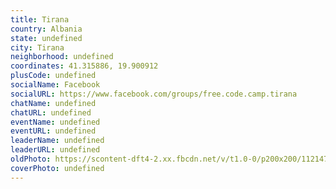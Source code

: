 ```yaml
---
title: Tirana
country: Albania
state: undefined
city: Tirana
neighborhood: undefined
coordinates: 41.315886, 19.900912
plusCode: undefined
socialName: Facebook
socialURL: https://www.facebook.com/groups/free.code.camp.tirana
chatName: undefined
chatURL: undefined
eventName: undefined
eventURL: undefined
leaderName: undefined
leaderURL: undefined
oldPhoto: https://scontent-dft4-2.xx.fbcdn.net/v/t1.0-0/p200x200/11214732_10101794615313761_5324713653724896364_n.jpg?oh=f1a8fd03007b3821dc55ed3808b1e7a3&oe=5957244D
coverPhoto: undefined
---
```

